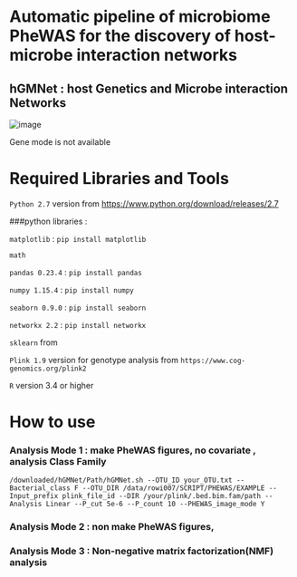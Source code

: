 # Automatic pipeline of microbiome PheWAS for the discovery of host-microbe interaction networks
## hGMNet : host Genetics and Microbe interaction Networks 
  
 
![image](https://user-images.githubusercontent.com/51352117/64014502-3b5f2900-cb5d-11e9-9ad0-e333ade4e442.png)

 Gene mode is not available 
 
# Required Libraries and Tools

`Python 2.7` version from https://www.python.org/download/releases/2.7

###python libraries : 

 `matplotlib`  :  `pip install matplotlib`
 
 `math`
 
 `pandas 0.23.4`  :  `pip install pandas` 
 
 `numpy 1.15.4`  :  `pip install numpy`
 
 `seaborn 0.9.0` :  `pip install seaborn`
 
 `networkx 2.2`  :  `pip install networkx`
 
 `sklearn` from  

`Plink 1.9` version for genotype analysis from `https://www.cog-genomics.org/plink2`


`R` version 3.4 or higher 

# How to use

### Analysis Mode 1 : make PheWAS figures, no covariate , analysis Class Family
  `/downloaded/hGMNet/Path/hGMNet.sh --OTU_ID your_OTU.txt --Bacterial_class F --OTU_DIR /data/rowi007/SCRIPT/PHEWAS/EXAMPLE --Input_prefix plink_file_id --DIR /your/plink/.bed.bim.fam/path --Analysis Linear --P_cut 5e-6 --P_count 10 --PHEWAS_image_mode Y`
        
### Analysis Mode 2 : non make PheWAS figures, 

### Analysis Mode 3 : Non-negative matrix factorization(NMF) analysis 
